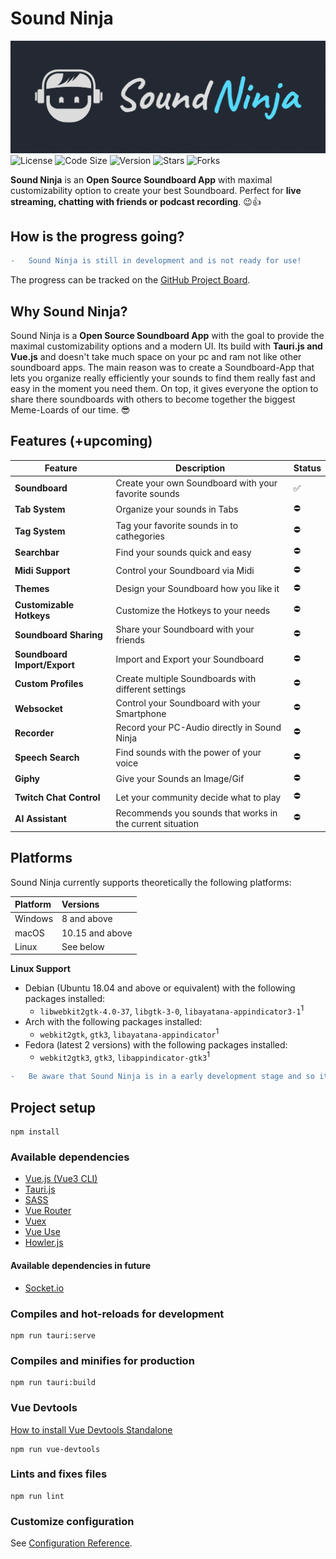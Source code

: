 # Sound Ninja

![Sound Ninja Logo Animated](./designs/Logo_Animated.gif)
![License](https://img.shields.io/github/license/marcus-universe/SoundNinja?style=for-the-badge.svg)
![Code Size](https://img.shields.io/github/languages/code-size/marcus-universe/SoundNinja?style=for-the-badge.svg)
![Version](https://img.shields.io/github/package-json/v/marcus-universe/SoundNinja?style=for-the-badge.svg)
![Stars](https://img.shields.io/github/stars/marcus-universe/SoundNinja?style=for-the-badge.svg)
![Forks](https://img.shields.io/github/forks/marcus-universe/SoundNinja.svg)

**Sound Ninja** is an **Open Source Soundboard App** with maximal customizability option to create your best Soundboard. Perfect for **live streaming, chatting with friends or podcast recording**. 😉👍

## How is the progress going?

```diff
-   Sound Ninja is still in development and is not ready for use!
```

The progress can be tracked on the [GitHub Project Board](https://github.com/users/marcus-universe/projects/1/views/1).

## Why Sound Ninja?

Sound Ninja is a **Open Source Soundboard App** with the goal to provide the maximal customizability options and a modern UI. Its build with **Tauri.js and Vue.js** and doesn't take much space on your pc and ram not like other soundboard apps. The main reason was to create a Soundboard-App that lets you organize really efficiently your sounds to find them really fast and easy in the moment you need them. On top, it gives everyone the option to share there soundboards with others to become together the biggest Meme-Loards of our time. 😎

## Features (+upcoming)

| Feature                      | Description                                               | Status |
| ---------------------------- | --------------------------------------------------------- | ------ |
| **Soundboard**               | Create your own Soundboard with your favorite sounds      | ✅     |
| **Tab System**               | Organize your sounds in Tabs                              | ⛔     |
| **Tag System**               | Tag your favorite sounds in to cathegories                | ⛔     |
| **Searchbar**                | Find your sounds quick and easy                           | ⛔     |
| **Midi Support**             | Control your Soundboard via Midi                          | ⛔     |
| **Themes**                   | Design your Soundboard how you like it                    | ⛔     |
| **Customizable Hotkeys**     | Customize the Hotkeys to your needs                       | ⛔     |
| **Soundboard Sharing**       | Share your Soundboard with your friends                   | ⛔     |
| **Soundboard Import/Export** | Import and Export your Soundboard                         | ⛔     |
| **Custom Profiles**          | Create multiple Soundboards with different settings       | ⛔     |
| **Websocket**                | Control your Soundboard with your Smartphone              | ⛔     |
| **Recorder**                 | Record your PC-Audio directly in Sound Ninja              | ⛔     |
| **Speech Search**            | Find sounds with the power of your voice                  | ⛔     |
| **Giphy**                    | Give your Sounds an Image/Gif                             | ⛔     |
| **Twitch Chat Control**      | Let your community decide what to play                    | ⛔     |
| **AI Assistant**             | Recommends you sounds that works in the current situation | ⛔     |

## Platforms

Sound Ninja currently supports theoretically the following platforms:

| Platform | Versions        |
| :------- | :-------------- |
| Windows  | 8 and above     |
| macOS    | 10.15 and above |
| Linux    | See below       |

**Linux Support**

- Debian (Ubuntu 18.04 and above or equivalent) with the following packages installed:
  - `libwebkit2gtk-4.0-37`, `libgtk-3-0`, `libayatana-appindicator3-1`<sup>1</sup>
- Arch with the following packages installed:
  - `webkit2gtk`, `gtk3`, `libayatana-appindicator`<sup>1</sup>
- Fedora (latest 2 versions) with the following packages installed:
  - `webkit2gtk3`, `gtk3`, `libappindicator-gtk3`<sup>1</sup>

```diff
-   Be aware that Sound Ninja is in a early development stage and so its not tested on all platforms yet.
```

## Project setup

```
npm install
```

### Available dependencies

- [Vue.js (Vue3 CLI)](https://vuejs.org/)
- [Tauri.js](https://tauri.studio/)
- [SASS](https://sass-lang.com/)
- [Vue Router](https://router.vuejs.org/)
- [Vuex](https://vuex.vuejs.org/)
- [Vue Use](https://vueuse.org/)
- [Howler.js](https://howlerjs.com/)

#### Available dependencies in future

- [Socket.io](https://socket.io/)

### Compiles and hot-reloads for development

```
npm run tauri:serve
```

### Compiles and minifies for production

```
npm run tauri:build
```

### Vue Devtools

[How to install Vue Devtools Standalone](https://devtools.vuejs.org/guide/installation.html#standalone)

```
npm run vue-devtools
```

### Lints and fixes files

```
npm run lint
```

### Customize configuration

See [Configuration Reference](https://cli.vuejs.org/config/).
